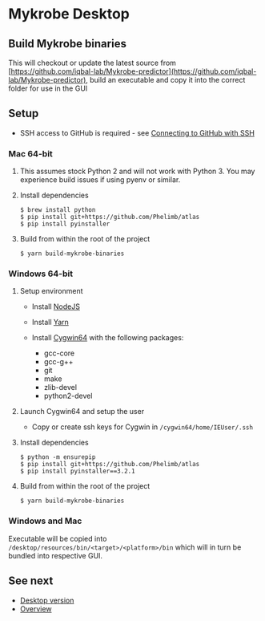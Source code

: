 # Mykrobe Desktop

## Build Mykrobe binaries

This will checkout or update the latest source from [https://github.com/iqbal-lab/Mykrobe-predictor](https://github.com/iqbal-lab/Mykrobe-predictor), build an executable and copy it into the correct folder for use in the GUI

## Setup

* SSH access to GitHub is required - see [Connecting to GitHub with SSH](https://help.github.com/articles/connecting-to-github-with-ssh/)

### Mac 64-bit

1. This assumes stock Python 2 and will not work with Python 3. You may experience build issues if using pyenv or similar.

2. Install dependencies

	```
	$ brew install python
	$ pip install git+https://github.com/Phelimb/atlas
	$ pip install pyinstaller
	```

3. Build from within the root of the project

	```
	$ yarn build-mykrobe-binaries
	```

### Windows 64-bit

1. Setup environment

	- Install [NodeJS](https://nodejs.org/dist/v8.9.1/node-v8.9.1-x64.msi)
	- Install [Yarn](https://yarnpkg.com/latest.msi)
	- Install [Cygwin64](https://www.cygwin.com/setup-x86_64.exe) with the following packages:

		- gcc-core
		- gcc-g++
		- git
		- make
		- zlib-devel
		- python2-devel

2. Launch Cygwin64 and setup the user

	- Copy or create ssh keys for Cygwin in `/cygwin64/home/IEUser/.ssh`

3. Install dependencies

	```
	$ python -m ensurepip
	$ pip install git+https://github.com/Phelimb/atlas
	$ pip install pyinstaller==3.2.1
	```

4. Build from within the root of the project

	```
	$ yarn build-mykrobe-binaries
	```

### Windows and Mac

Executable will be copied into `/desktop/resources/bin/<target>/<platform>/bin` which will in turn be bundled into respective GUI.

## See next

- [Desktop version](desktop.md)
- [Overview](../README.md)
